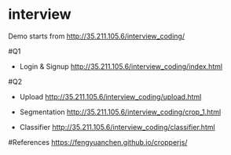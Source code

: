 # interview 

Demo starts from http://35.211.105.6/interview_coding/

#Q1

- Login & Signup
http://35.211.105.6/interview_coding/index.html

#Q2

- Upload
http://35.211.105.6/interview_coding/upload.html

- Segmentation
http://35.211.105.6/interview_coding/crop_1.html

- Classifier
http://35.211.105.6/interview_coding/classifier.html

#References
https://fengyuanchen.github.io/cropperjs/
